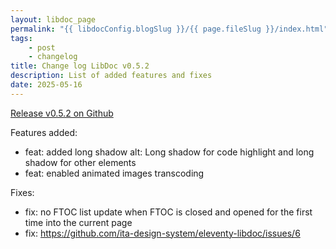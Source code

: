 ```yaml
---
layout: libdoc_page
permalink: "{{ libdocConfig.blogSlug }}/{{ page.fileSlug }}/index.html"
tags:
    - post
    - changelog
title: Change log LibDoc v0.5.2
description: List of added features and fixes
date: 2025-05-16
---
```

[Release v0.5.2 on Github](https://github.com/ita-design-system/eleventy-libdoc/releases/tag/0.5.2)

Features added:

* feat: added long shadow alt: Long shadow for code highlight and long shadow for other elements
* feat: enabled animated images transcoding

Fixes:

* fix: no FTOC list update when FTOC is closed and opened for the first time into the current page
* fix: <https://github.com/ita-design-system/eleventy-libdoc/issues/6>
